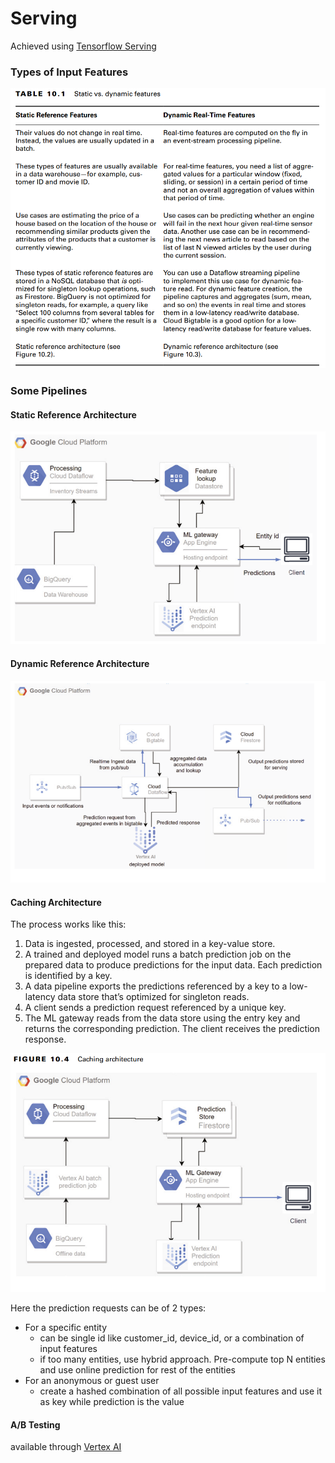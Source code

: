 # Serving

Achieved using [Tensorflow Serving](services/tensorflow-serving)

### Types of Input Features

![static-vs-dynamic-features](attachments/static-vs-dynamic-features.png)

### Some Pipelines
#### Static Reference Architecture
![static-reference-architecture](attachments/static-reference-architecture.png)


#### Dynamic Reference Architecture
![dynamic-reference-architecture](attachments/dynamic-reference-architecture.png)

#### Caching Architecture
The process works like this: 
1. Data is ingested, processed, and stored in a key-value store. 
2. A trained and deployed model runs a batch prediction job on the prepared data to produce predictions for the input data. Each prediction is identified by a key. 
3. A data pipeline exports the predictions referenced by a key to a low-latency data store that’s optimized for singleton reads. 
4. A client sends a prediction request referenced by a unique key. 
5. The ML gateway reads from the data store using the entry key and returns the corresponding prediction. The client receives the prediction response.

![caching-architecture](attachments/caching-architecture.png)

Here the prediction requests can be of 2 types:
- For a specific entity
	- can be single id like customer_id, device_id, or a combination of input features
	- if too many entities, use hybrid approach. Pre-compute top N entities and use online prediction for rest of the entities
- For an anonymous or guest user
	- create a hashed combination of all possible input features and use it as key while prediction is the value

#### A/B Testing
available through [Vertex AI](services/vertex-ai.md)
